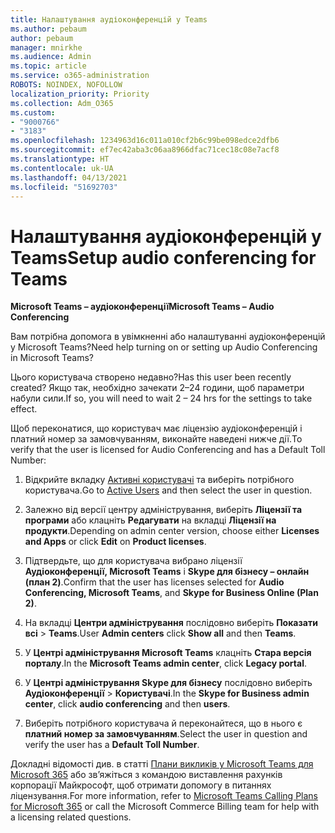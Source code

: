 ```yaml
---
title: Налаштування аудіоконференцій у Teams
ms.author: pebaum
author: pebaum
manager: mnirkhe
ms.audience: Admin
ms.topic: article
ms.service: o365-administration
ROBOTS: NOINDEX, NOFOLLOW
localization_priority: Priority
ms.collection: Adm_O365
ms.custom:
- "9000766"
- "3183"
ms.openlocfilehash: 1234963d16c011a010cf2b6c99be098edce2dfb6
ms.sourcegitcommit: ef7ec42aba3c06aa8966dfac71cec18c08e7acf8
ms.translationtype: HT
ms.contentlocale: uk-UA
ms.lasthandoff: 04/13/2021
ms.locfileid: "51692703"
---
```

# <a name="setup-audio-conferencing-for-teams"></a><span data-ttu-id="76f7c-102">Налаштування аудіоконференцій у Teams</span><span class="sxs-lookup"><span data-stu-id="76f7c-102">Setup audio conferencing for Teams</span></span>

<span data-ttu-id="76f7c-103">**Microsoft Teams – аудіоконференції**</span><span class="sxs-lookup"><span data-stu-id="76f7c-103">**Microsoft Teams – Audio Conferencing**</span></span>

<span data-ttu-id="76f7c-104">Вам потрібна допомога в увімкненні або налаштуванні аудіоконференцій у Microsoft Teams?</span><span class="sxs-lookup"><span data-stu-id="76f7c-104">Need help turning on or setting up Audio Conferencing in Microsoft Teams?</span></span>

<span data-ttu-id="76f7c-105">Цього користувача створено недавно?</span><span class="sxs-lookup"><span data-stu-id="76f7c-105">Has this user been recently created?</span></span>  <span data-ttu-id="76f7c-106">Якщо так, необхідно зачекати 2–24 години, щоб параметри набули сили.</span><span class="sxs-lookup"><span data-stu-id="76f7c-106">If so, you will need to wait 2 – 24 hrs for the settings to take effect.</span></span>

<span data-ttu-id="76f7c-107">Щоб переконатися, що користувач має ліцензію аудіоконференцій і платний номер за замовчуванням, виконайте наведені нижче дії.</span><span class="sxs-lookup"><span data-stu-id="76f7c-107">To verify that the user is licensed for Audio Conferencing and has a Default Toll Number:</span></span>

1. <span data-ttu-id="76f7c-108">Відкрийте вкладку [Активні користувачі](https://admin.microsoft.com/Adminportal/Home?source=applauncher#/users) та виберіть потрібного користувача.</span><span class="sxs-lookup"><span data-stu-id="76f7c-108">Go to [Active Users](https://admin.microsoft.com/Adminportal/Home?source=applauncher#/users) and then select the user in question.</span></span>

2. <span data-ttu-id="76f7c-109">Залежно від версії центру адміністрування, виберіть **Ліцензії та програми** або клацніть **Редагувати** на вкладці **Ліцензії на продукти**.</span><span class="sxs-lookup"><span data-stu-id="76f7c-109">Depending on admin center version, choose either **Licenses and Apps** or click **Edit** on **Product licenses**.</span></span>

3. <span data-ttu-id="76f7c-110">Підтвердьте, що для користувача вибрано ліцензії **Аудіоконференції, Microsoft Teams** і **Skype для бізнесу – онлайн (план 2)**.</span><span class="sxs-lookup"><span data-stu-id="76f7c-110">Confirm that the user has licenses selected for **Audio Conferencing, Microsoft Teams**, and **Skype for Business Online (Plan 2)**.</span></span>

4. <span data-ttu-id="76f7c-111">На вкладці **Центри адміністрування** послідовно виберіть **Показати всі** > **Teams**.</span><span class="sxs-lookup"><span data-stu-id="76f7c-111">User **Admin centers** click **Show all** and then **Teams**.</span></span>

5. <span data-ttu-id="76f7c-112">У **Центрі адміністрування Microsoft Teams** клацніть **Стара версія порталу**.</span><span class="sxs-lookup"><span data-stu-id="76f7c-112">In the **Microsoft Teams admin center**, click **Legacy portal**.</span></span>

6. <span data-ttu-id="76f7c-113">У **Центрі адміністрування Skype для бізнесу** послідовно виберіть **Аудіоконференції** > **Користувачі**.</span><span class="sxs-lookup"><span data-stu-id="76f7c-113">In the **Skype for Business admin center**, click **audio conferencing** and then **users**.</span></span>

7. <span data-ttu-id="76f7c-114">Виберіть потрібного користувача й переконайтеся, що в нього є **платний номер за замовчуванням**.</span><span class="sxs-lookup"><span data-stu-id="76f7c-114">Select the user in question and verify the user has a **Default Toll Number**.</span></span>

<span data-ttu-id="76f7c-115">Докладні відомості див. в статті [Плани викликів у Microsoft Teams для Microsoft 365](https://docs.microsoft.com/microsoftteams/calling-plans-for-office-365) або зв’яжіться з командою виставлення рахунків корпорації Майкрософт, щоб отримати допомогу в питаннях ліцензування.</span><span class="sxs-lookup"><span data-stu-id="76f7c-115">For more information, refer to [Microsoft Teams Calling Plans for Microsoft 365](https://docs.microsoft.com/microsoftteams/calling-plans-for-office-365) or call the Microsoft Commerce Billing team for help with a licensing related questions.</span></span>